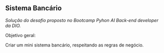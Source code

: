 ## Sistema Bancário

_Solução do desafio proposto no Bootcamp Pyhon AI Back-end developer da DIO._

Objetivo geral:

Criar um mini sistema bancário, respeitando as regras de negócio.
